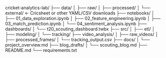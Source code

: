 cricket-analytics-lab/
├── data/
│   ├── raw/
│   ├── processed/
│   └── external/  ← Cricsheet or other YAML/CSV downloads
├── notebooks/
│   ├── 01_data_exploration.ipynb
│   ├── 02_feature_engineering.ipynb
│   ├── 03_match_prediction.ipynb
│   └── 04_sentiment_analysis.ipynb
├── dashboards/
│   └── t20_scouting_dashboard.twbx
├── src/
│   ├── etl/
│   ├── modeling/
│   └── tracking/
├── video_analysis/
│   ├── raw_videos/
│   ├── processed_frames/
│   └── tracking_output.csv
├── docs/
│   └── project_overview.md
├── blog_drafts/
│   └── scouting_blog.md
├── README.md
└── requirements.txt
